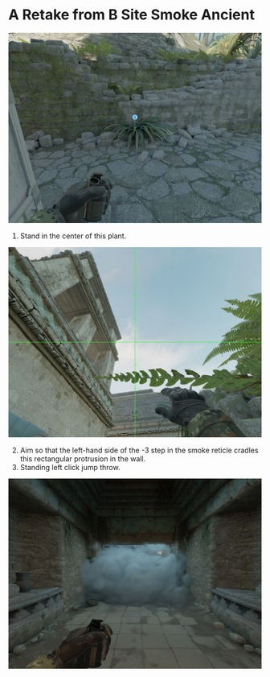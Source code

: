 # A Retake from B Site Smoke Ancient

![Spot](./pos.jpg)

1. Stand in the center of this plant.

![Aim](./aim.jpg)

2. Aim so that the left-hand side of the -3 step in the smoke reticle cradles this rectangular protrusion in the wall.
3. Standing left click jump throw.

![Result](./result.jpg)